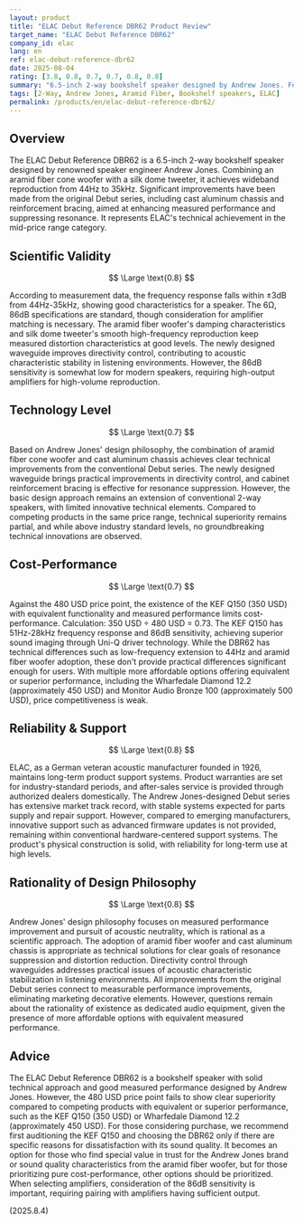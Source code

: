 ```yaml
---
layout: product
title: "ELAC Debut Reference DBR62 Product Review"
target_name: "ELAC Debut Reference DBR62"
company_id: elac
lang: en
ref: elac-debut-reference-dbr62
date: 2025-08-04
rating: [3.8, 0.8, 0.7, 0.7, 0.8, 0.8]
summary: "6.5-inch 2-way bookshelf speaker designed by Andrew Jones. Features aramid fiber woofer and silk dome tweeter for neutral sound quality, but faces cost-performance challenges compared to competing products with equivalent performance."
tags: [2-Way, Andrew Jones, Aramid Fiber, Bookshelf speakers, ELAC]
permalink: /products/en/elac-debut-reference-dbr62/
---
```

## Overview

The ELAC Debut Reference DBR62 is a 6.5-inch 2-way bookshelf speaker designed by renowned speaker engineer Andrew Jones. Combining an aramid fiber cone woofer with a silk dome tweeter, it achieves wideband reproduction from 44Hz to 35kHz. Significant improvements have been made from the original Debut series, including cast aluminum chassis and reinforcement bracing, aimed at enhancing measured performance and suppressing resonance. It represents ELAC's technical achievement in the mid-price range category.

## Scientific Validity

$$ \Large \text{0.8} $$

According to measurement data, the frequency response falls within ±3dB from 44Hz-35kHz, showing good characteristics for a speaker. The 6Ω, 86dB specifications are standard, though consideration for amplifier matching is necessary. The aramid fiber woofer's damping characteristics and silk dome tweeter's smooth high-frequency reproduction keep measured distortion characteristics at good levels. The newly designed waveguide improves directivity control, contributing to acoustic characteristic stability in listening environments. However, the 86dB sensitivity is somewhat low for modern speakers, requiring high-output amplifiers for high-volume reproduction.

## Technology Level

$$ \Large \text{0.7} $$

Based on Andrew Jones' design philosophy, the combination of aramid fiber cone woofer and cast aluminum chassis achieves clear technical improvements from the conventional Debut series. The newly designed waveguide brings practical improvements in directivity control, and cabinet reinforcement bracing is effective for resonance suppression. However, the basic design approach remains an extension of conventional 2-way speakers, with limited innovative technical elements. Compared to competing products in the same price range, technical superiority remains partial, and while above industry standard levels, no groundbreaking technical innovations are observed.

## Cost-Performance

$$ \Large \text{0.7} $$

Against the 480 USD price point, the existence of the KEF Q150 (350 USD) with equivalent functionality and measured performance limits cost-performance. Calculation: 350 USD ÷ 480 USD = 0.73. The KEF Q150 has 51Hz-28kHz frequency response and 86dB sensitivity, achieving superior sound imaging through Uni-Q driver technology. While the DBR62 has technical differences such as low-frequency extension to 44Hz and aramid fiber woofer adoption, these don't provide practical differences significant enough for users. With multiple more affordable options offering equivalent or superior performance, including the Wharfedale Diamond 12.2 (approximately 450 USD) and Monitor Audio Bronze 100 (approximately 500 USD), price competitiveness is weak.

## Reliability & Support

$$ \Large \text{0.8} $$

ELAC, as a German veteran acoustic manufacturer founded in 1926, maintains long-term product support systems. Product warranties are set for industry-standard periods, and after-sales service is provided through authorized dealers domestically. The Andrew Jones-designed Debut series has extensive market track record, with stable systems expected for parts supply and repair support. However, compared to emerging manufacturers, innovative support such as advanced firmware updates is not provided, remaining within conventional hardware-centered support systems. The product's physical construction is solid, with reliability for long-term use at high levels.

## Rationality of Design Philosophy

$$ \Large \text{0.8} $$

Andrew Jones' design philosophy focuses on measured performance improvement and pursuit of acoustic neutrality, which is rational as a scientific approach. The adoption of aramid fiber woofer and cast aluminum chassis is appropriate as technical solutions for clear goals of resonance suppression and distortion reduction. Directivity control through waveguides addresses practical issues of acoustic characteristic stabilization in listening environments. All improvements from the original Debut series connect to measurable performance improvements, eliminating marketing decorative elements. However, questions remain about the rationality of existence as dedicated audio equipment, given the presence of more affordable options with equivalent measured performance.

## Advice

The ELAC Debut Reference DBR62 is a bookshelf speaker with solid technical approach and good measured performance designed by Andrew Jones. However, the 480 USD price point fails to show clear superiority compared to competing products with equivalent or superior performance, such as the KEF Q150 (350 USD) or Wharfedale Diamond 12.2 (approximately 450 USD). For those considering purchase, we recommend first auditioning the KEF Q150 and choosing the DBR62 only if there are specific reasons for dissatisfaction with its sound quality. It becomes an option for those who find special value in trust for the Andrew Jones brand or sound quality characteristics from the aramid fiber woofer, but for those prioritizing pure cost-performance, other options should be prioritized. When selecting amplifiers, consideration of the 86dB sensitivity is important, requiring pairing with amplifiers having sufficient output.

(2025.8.4)
